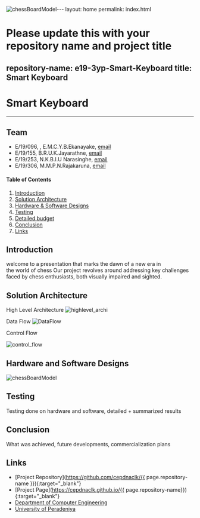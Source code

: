 ![chessBoardModel](https://github.com/cepdnaclk/e19-3yp-Smart-Chessboard/assets/115540884/113ba830-7670-407d-aea5-0d20568711ba)---
layout: home
permalink: index.html

# Please update this with your repository name and project title
repository-name: e19-3yp-Smart-Keyboard
title: Smart Keyboard
---

[comment]: # "This is the standard layout for the project, but you can clean this and use your own template"

# Smart Keyboard

---

## Team
-  E/19/096, , E.M.C.Y.B.Ekanayake, [email](e19096@eng.pdn.ac.lk)
-  E/19/155, B.R.U.K.Jayarathne, [email](e19155@eng.pdn.ac.lk)
-  E/19/253, N.K.B.I.U Narasinghe, [email](e19253@eng.pdn.ac.lk)
-  E/19/306, M.M.P.N.Rajakaruna, [email](e19306@eng.pdn.ac.lk)

<!-- Image (photo/drawing of the final hardware) should be here -->

<!-- This is a sample image, to show how to add images to your page. To learn more options, please refer [this](https://projects.ce.pdn.ac.lk/docs/faq/how-to-add-an-image/) -->

<!-- ![Sample Image](./images/sample.png) -->

#### Table of Contents
1. [Introduction](#introduction)
2. [Solution Architecture](#solution-architecture )
3. [Hardware & Software Designs](#hardware-and-software-designs)
4. [Testing](#testing)
5. [Detailed budget](#detailed-budget)
6. [Conclusion](#conclusion)
7. [Links](#links)

## Introduction

welcome to a presentation that marks the dawn of a new era in the world of chess
Our project revolves around addressing key challenges faced by chess enthusiasts, both visually impaired and sighted.


## Solution Architecture

High Level Architecture
![highlevel_archi](https://github.com/cepdnaclk/e19-3yp-Smart-Keyboard/assets/115540884/fc9bb615-1ec0-4e7b-aaeb-0869a08dcda3)

Data Flow
![DataFlow](https://github.com/cepdnaclk/e19-3yp-Smart-Keyboard/assets/115540884/9a6249d8-d351-4d92-9b7f-d8eb3b9cede5)

Control Flow

![control_flow](https://github.com/cepdnaclk/e19-3yp-Smart-Keyboard/assets/115540884/3b555cf6-c174-422c-94ba-a3eb565807f9)

## Hardware and Software Designs
![chessBoardModel](https://github.com/cepdnaclk/e19-3yp-Smart-Chessboard/assets/115540884/04cd5ef0-84ea-44dd-b3ac-513a46031d11)


## Testing

Testing done on hardware and software, detailed + summarized results


## Conclusion

What was achieved, future developments, commercialization plans

## Links

- [Project Repository](https://github.com/cepdnaclk/{{ page.repository-name }}){:target="_blank"}
- [Project Page](https://cepdnaclk.github.io/{{ page.repository-name}}){:target="_blank"}
- [Department of Computer Engineering](http://www.ce.pdn.ac.lk/)
- [University of Peradeniya](https://eng.pdn.ac.lk/)

[//]: # (Please refer this to learn more about Markdown syntax)
[//]: # (https://github.com/adam-p/markdown-here/wiki/Markdown-Cheatsheet)
